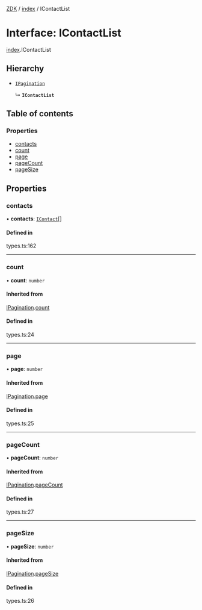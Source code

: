 [ZDK](../README.md) / [index](../modules/index.md) / IContactList

# Interface: IContactList

[index](../modules/index.md).IContactList

## Hierarchy

- [`IPagination`](index.IPagination.md)

  ↳ **`IContactList`**

## Table of contents

### Properties

- [contacts](index.IContactList.md#contacts)
- [count](index.IContactList.md#count)
- [page](index.IContactList.md#page)
- [pageCount](index.IContactList.md#pagecount)
- [pageSize](index.IContactList.md#pagesize)

## Properties

### contacts

• **contacts**: [`IContact`](index.IContact.md)[]

#### Defined in

types.ts:162

___

### count

• **count**: `number`

#### Inherited from

[IPagination](index.IPagination.md).[count](index.IPagination.md#count)

#### Defined in

types.ts:24

___

### page

• **page**: `number`

#### Inherited from

[IPagination](index.IPagination.md).[page](index.IPagination.md#page)

#### Defined in

types.ts:25

___

### pageCount

• **pageCount**: `number`

#### Inherited from

[IPagination](index.IPagination.md).[pageCount](index.IPagination.md#pagecount)

#### Defined in

types.ts:27

___

### pageSize

• **pageSize**: `number`

#### Inherited from

[IPagination](index.IPagination.md).[pageSize](index.IPagination.md#pagesize)

#### Defined in

types.ts:26
